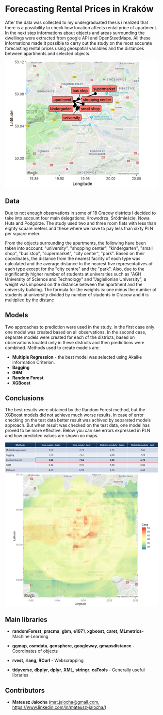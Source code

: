 # Forecasting Rental Prices in Kraków

After the data was collected to my undergraduated thesis i realized that there is a possibility to check how location affects rental price of apartment. In the next step informations about objects and areas surrounding the dwellings were extracted from google API and OpenSteetMaps. All these informations made it possible to carry out the study on the most accurate forecasting rental prices using geospatial variables and the distances between apartments and selected objects.

<p align="center">
<img align = "center" src ="Images/whyR_additionalObjects.png" />
</p>

## Data

Due to not enough observations in some of 18 Cracow districts I decided to take into account four main delegations: Krowodrza, Śródmieście, Nowa Huta and Podgórze. The study used two and three room flats with less than eighty square meters and these where we have to pay less than sixty PLN per square meter.

From the objects surrounding the apartments, the following have been taken into account: "university", "shopping center", "kindergarten", "small shop", "bus stop", "supermarket", "city center", "park". Based on their coordinates, the distance from the nearest facility of each type was calculated and the average distance to the nearest five representatives of each type except for the "city centre" and the "park". Also, due to the significantly higher number of students at universities such as "AGH University of Science and Technology" and "Jagiellonian University", a weight was imposed on the distance between the apartment and the university building. The formula for the weights is: one minus the number of students at university divided by number of students in Cracow and it is multiplied by the distanc

## Models

Two approaches to prediction were used in the study, in the first case only one model was created based on all observations.  In the second case, separate models were created for each of the districts, based on observations located only in these districts and then predictions were combined. Methods used to create models are:

- **Multiple Regression** - the best model was selected using Akaike Information Criterion.
- **Bagging**
- **GBM**
- **Random Forest**
- **XGBoost**

## Conclusions

The best results were obtained by the Random Forest method, but the XGBoost models did not achieve much worse results. In case of error checking on the test data better result was achived by separated models approach. But when result was checked on the test data, one model has proved to be more effective. Below you can see errors expressed in PLN and how predicted values are shown on maps.

<p align="center">

<img align = "center" src ="Images/models_scores.png" /> 
<img align = "center" src="Images/whyR_pricesPredictions.png" />

</p>

## Main libraries

- **randomForest**, **pracma**, **gbm**, **e1071**, **xgboost**, **caret**, **MLmetrics**- Machine Learning

- **ggmap**, **osmdata**, **geosphere**, **googleway**, **gmapsdistance** - Coordinates of objects

- **rvest**, **rlang**, **RCurl** - Webscrapping

- **tidyverse**, **dbplyr**, **dplyr**, **XML**, **stringr**, **caTools** - Generally useful libraries

## Contributors

- **Mateusz Jałocha** (mat.jalocha@gmail.com, https://www.linkedin.com/in/mateusz-jałocha/)

